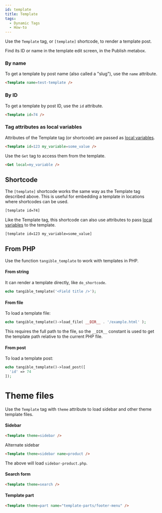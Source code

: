 ```yaml
---
id: template
title: Template
tags:
  - Dynamic Tags
  - How-to
---
```

Use the `Template` tag, or `[template]` shortcode, to render a template post.

Find its ID or name in the template edit screen, in the Publish metabox.

### By name

To get a template by post name (also called a "slug"), use the `name` attribute.

```html
<Template name=test-template />
```

### By ID

To get a template by post ID, use the `id` attribute.

```html
<Template id=74 />
```

### Tag attributes as local variables

Attributes of the Template tag (or shortcode) are passed as [local variables](/dynamic-tags/set-get#local-variable).

```html
<Template id=123 my_variable=some_value />
```

Use the `Get` tag to access them from the template.

```html
<Get local=my_variable />
```

  

## Shortcode

The `[template]` shortcode works the same way as the Template tag described above. This is useful for embedding a template in locations where shortcodes can be used.

```html
[template id=74]
```

Like the Template tag, this shortcode can also use attributes to pass [local variables](/dynamic-tags/set-get#local-variable) to the template.

```html
[template id=123 my_variable=some_value]
```

  

## From PHP

Use the function `tangible_template` to work with templates in PHP.

#### From string

It can render a template directly, like `do_shortcode`.

```php
echo tangible_template('<Field title />');
```

#### From file

To load a template file:

```php
echo tangible_template()->load_file( __DIR__ . '/example.html' );
```

This requires the full path to the file, so the `__DIR__` constant is used to get the template path relative to the current PHP file.

#### From post

To load a template post:

```php
echo tangible_template()->load_post([
  'id' => 74
]);
```

  

# Theme files

Use the `Template` tag with `theme` attribute to load sidebar and other theme template files.

#### Sidebar

```html
<Template theme=sidebar />
```

Alternate sidebar

```html
<Template theme=sidebar name=product />
```

The above will load `sidebar-product.php`.

#### Search form

```html
<Template theme=search />
```

#### Template part

```html
<Template theme=part name="template-parts/footer-menu" />
```